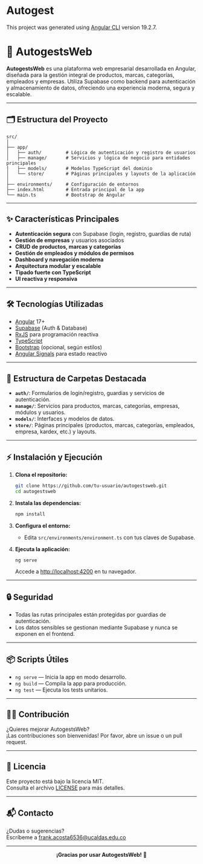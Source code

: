 # Autogest

This project was generated using [Angular CLI](https://github.com/angular/angular-cli) version 19.2.7.

# 🚀 AutogestsWeb

**AutogestsWeb** es una plataforma web empresarial desarrollada en Angular, diseñada para la gestión integral de productos, marcas, categorías, empleados y empresas. Utiliza Supabase como backend para autenticación y almacenamiento de datos, ofreciendo una experiencia moderna, segura y escalable.

---

## 🗂️ Estructura del Proyecto

```
src/
│
├── app/
│   ├── auth/         # Lógica de autenticación y registro de usuarios
│   ├── manage/       # Servicios y lógica de negocio para entidades principales
│   ├── models/       # Modelos TypeScript del dominio
│   └── store/        # Páginas principales y layouts de la aplicación
│
├── environments/     # Configuración de entornos
├── index.html        # Entrada principal de la app
└── main.ts           # Bootstrap de Angular
```

---

## ✨ Características Principales

- **Autenticación segura** con Supabase (login, registro, guardias de ruta)
- **Gestión de empresas** y usuarios asociados
- **CRUD de productos, marcas y categorías**
- **Gestión de empleados y módulos de permisos**
- **Dashboard y navegación moderna**
- **Arquitectura modular y escalable**
- **Tipado fuerte con TypeScript**
- **UI reactiva y responsiva**

---

## 🛠️ Tecnologías Utilizadas

- [Angular](https://angular.io/) 17+
- [Supabase](https://supabase.com/) (Auth & Database)
- [RxJS](https://rxjs.dev/) para programación reactiva
- [TypeScript](https://www.typescriptlang.org/)
- [Bootstrap](https://getbootstrap.com/) (opcional, según estilos)
- [Angular Signals](https://angular.dev/reference/signals) para estado reactivo

---

## 🚦 Estructura de Carpetas Destacada

- **`auth/`**: Formularios de login/registro, guardias y servicios de autenticación.
- **`manage/`**: Servicios para productos, marcas, categorías, empresas, módulos y usuarios.
- **`models/`**: Interfaces y modelos de datos.
- **`store/`**: Páginas principales (productos, marcas, categorías, empleados, empresa, kardex, etc.) y layouts.

---

## ⚡ Instalación y Ejecución

1. **Clona el repositorio:**
   ```bash
   git clone https://github.com/tu-usuario/autogestsweb.git
   cd autogestsweb
   ```

2. **Instala las dependencias:**
   ```bash
   npm install
   ```

3. **Configura el entorno:**
   - Edita `src/environments/environment.ts` con tus claves de Supabase.

4. **Ejecuta la aplicación:**
   ```bash
   ng serve
   ```
   Accede a [http://localhost:4200](http://localhost:4200) en tu navegador.

---

## 🔒 Seguridad

- Todas las rutas principales están protegidas por guardias de autenticación.
- Los datos sensibles se gestionan mediante Supabase y nunca se exponen en el frontend.

---

## 📦 Scripts Útiles

- `ng serve` — Inicia la app en modo desarrollo.
- `ng build` — Compila la app para producción.
- `ng test` — Ejecuta los tests unitarios.

---

## 👨‍💻 Contribución

¿Quieres mejorar AutogestsWeb?  
¡Las contribuciones son bienvenidas! Por favor, abre un issue o un pull request.

---

## 📄 Licencia

Este proyecto está bajo la licencia MIT.  
Consulta el archivo [LICENSE](LICENSE) para más detalles.

---

## 📬 Contacto

¿Dudas o sugerencias?  
Escríbeme a [frank.acosta6536@ucaldas.edu.co](mailto:frank.acosta6536@ucaldas.edu.co)

---

<div align="center">
  <b>¡Gracias por usar AutogestsWeb!</b> 🚀
</div>
